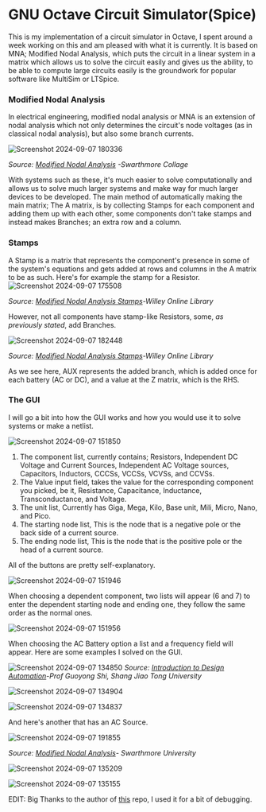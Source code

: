 # GNU Octave Circuit Simulator(Spice)

This is my implementation of a circuit simulator in Octave, I spent around a week working on this and am pleased with what it is currently.
It is based on MNA; Modified Nodal Analysis, which puts the circuit in a linear system in a matrix which allows us to solve the circuit easily and gives us the ability,
to be able to compute large circuits easily is the groundwork for popular software like MultiSim or LTSpice.

### Modified Nodal Analysis

In electrical engineering, modified nodal analysis or MNA is an extension of nodal analysis which not only determines the circuit's node voltages (as in classical nodal analysis), but also some branch currents. 


![Screenshot 2024-09-07 180336](https://github.com/user-attachments/assets/bc062000-00b8-43e4-a894-e84ae5683679)

*Source: [Modified Nodal Analysis](https://cheever.domains.swarthmore.edu/Ref/mna/MNA2.html) -Swarthmore Collage*

With systems such as these, it's much easier to solve computationally and allows us to solve much larger systems and make way for much larger devices to be developed.
The main method of automatically making the main matrix; The A matrix, is by collecting Stamps for each component and adding them up with each other, some components don't take stamps
and instead makes Branches; an extra row and a column.

### Stamps
A Stamp is a matrix that represents the component's presence in some of the system's equations and gets added at rows and columns in the A matrix to be as such.
Here's for example the stamp for a Resistor.
![Screenshot 2024-09-07 175508](https://github.com/user-attachments/assets/824b2c03-4c14-4aff-85d6-0d62edc4fe90)

*Source: [Modified Nodal Analysis Stamps](https://onlinelibrary.wiley.com/doi/pdf/10.1002/9781119078388.app2)-Willey Online Library*

However, not all components have stamp-like Resistors, some, *as previously stated*, add Branches.

![Screenshot 2024-09-07 182448](https://github.com/user-attachments/assets/752f0845-0ee1-4dff-8202-b74189bc494c)

*Source: [Modified Nodal Analysis Stamps](https://onlinelibrary.wiley.com/doi/pdf/10.1002/9781119078388.app2)-Willey Online Library*

As we see here, AUX represents the added branch, which is added once for each battery (AC or DC), and a value at the Z matrix, which is the RHS.


### The GUI

I will go a bit into how the GUI works and how you would use it to solve systems or make a netlist.

![Screenshot 2024-09-07 151850](https://github.com/user-attachments/assets/9fcb1311-a95a-4e1b-bb6d-0bc62685c577)

1. The component list, currently contains; Resistors, Independent DC Voltage and Current Sources, Independent AC Voltage sources, Capacitors, Inductors, CCCSs, VCCSs, VCVSs, and CCVSs.
2. The Value input field, takes the value for the corresponding component you picked, be it, Resistance, Capacitance, Inductance, Transconductance, and Voltage.
3. The unit list, Currently has Giga, Mega, Kilo, Base unit, Mili, Micro, Nano, and Pico.
4. The starting node list, This is the node that is a negative pole or the back side of a current source.
5. The ending node list, This is the node that is the positive pole or the head of a current source.

All of the buttons are pretty self-explanatory.


![Screenshot 2024-09-07 151946](https://github.com/user-attachments/assets/06c334c2-7b7f-4e1d-83b2-f9533137b5a9)



When choosing a dependent component, two lists will appear (6 and 7) to enter the dependent starting node and ending one, they follow the same order as the normal ones.



![Screenshot 2024-09-07 151956](https://github.com/user-attachments/assets/49f16adb-4c28-4402-9e98-5ad26eb3a106)

When choosing the AC Battery option a list and a frequency field will appear.
Here are some examples I solved on the GUI.

![Screenshot 2024-09-07 134850](https://github.com/user-attachments/assets/10d7123e-8c80-41fc-bfb8-5ca5d14d092f)
*Source: [Introduction to Design Automation](https://onlinelibrary.wiley.com/doi/pdf/10.1002/9781119078388.app2)-Prof Guoyong Shi, Shang Jiao Tong University*


![Screenshot 2024-09-07 134904](https://github.com/user-attachments/assets/f422001c-eb7d-4149-ac8f-24303a33b4a8)


![Screenshot 2024-09-07 134837](https://github.com/user-attachments/assets/f5c13343-c1e0-4319-9866-69f22ccec5c3)


And here's another that has an AC Source.

![Screenshot 2024-09-07 191855](https://github.com/user-attachments/assets/cf711a0a-0153-441e-94cf-14b10b3fe9a1)

*Source: [Modified Nodal Analysis](http://www.swarthmore.edu/NatSci/echeeve1/Ref/mna/MNA_All.html)- Swarthmore University*

![Screenshot 2024-09-07 135209](https://github.com/user-attachments/assets/fac550ca-efac-4e1f-8ef7-6d0f51bf6e7f)

![Screenshot 2024-09-07 135155](https://github.com/user-attachments/assets/f4de4ce7-35e6-4baf-9274-97237b4bffde)


EDIT: Big Thanks to the author of [this](https://github.com/Tiburonboy/Symbolic-modified-nodal-analysis/blob/master/README.md) repo, I used it for a bit of debugging.
